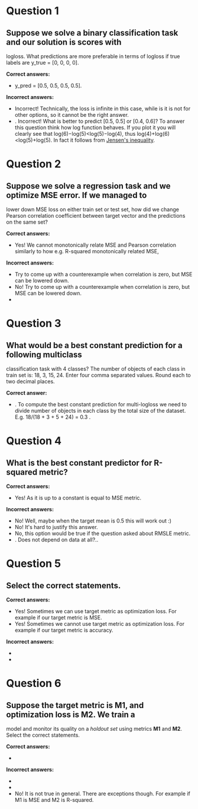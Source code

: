 # Question 1

## Suppose we solve a binary classification task and our solution is scores with
logloss. What predictions are more preferable in terms of logloss if true labels
are y_true = [0, 0, 0, 0].

**Correct answers:**

* y_pred = [0.5, 0.5, 0.5, 0.5]. 

**Incorrect answers:**

* Incorrect! Technically, the loss is infinite in this case, while is it is not
for other options, so it cannot be the right answer.
* . Incorrect! What is better to predict [0.5, 0.5] or [0.4, 0.6]? To answer this
question think how log function behaves. If you plot it you will clearly see
that  log(6)−log(5)<log(5)−log(4), thus log(4)+log(6)<log(5)+log(5). In fact it
follows from [Jensen's
inequality](https://en.wikipedia.org/wiki/Jensen's_inequality).

# 



# Question 2

## Suppose we solve a regression task and we optimize MSE error. If we managed to
lower down MSE loss on either train set or test set, how did we change Pearson
correlation coefficient between target vector and the predictions on the same
set?

**Correct answers:**

* Yes! We cannot monotonically relate MSE and Pearson correlation similarly to how
e.g. R-squared monotonically related MSE,

**Incorrect answers:**

* Try to come up with a counterexample when correlation is zero, but MSE can be
lowered down.
* No! Try to come up with a counterexample when correlation is zero, but MSE can
be lowered down.
* 

# 



# Question 3

## What would be a best constant prediction for a following multiclass
classification task with 4 classes? The number of objects of each class in train
set is: 18, 3, 15, 24. Enter four comma separated values. Round each to two
decimal places.

**Correct answer:**

* . To compute the best constant prediction for multi-logloss we need to divide
number of objects in each class by the total size of the dataset. E.g. 18/(18 +
3 + 5 + 24)  = 0.3 .



# Question 4

## What is the best constant predictor for R-squared metric?

**Correct answers:**

* Yes! As it is up to a constant is equal to MSE metric.

**Incorrect answers:**

* No! Well, maybe when the target mean is 0.5 this will work out :) 
* No! It's hard to justify this answer.
* No, this option would be true if the question asked about RMSLE metric.
* . Does not depend on data at all?..



# Question 5

## Select the correct statements.

**Correct answers:**

* Yes! Sometimes we can use target metric as optimization loss. For example if our
target metric is MSE.
* Yes! Sometimes we cannot use target metric as optimization loss. For example if
our target metric is accuracy.

**Incorrect answers:**

* 
* 



# Question 6

## Suppose the target metric is **M1**, and optimization loss is **M2**. We train a
model and monitor its quality on a *holdout set* using metrics **M1** and
**M2**. Select the correct statements.



**Correct answers:**

* 

**Incorrect answers:**

* 
* 
* No! It is not true in general. There are exceptions though. For example if M1 is
MSE and M2 is R-squared.






